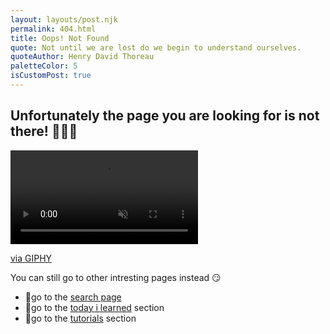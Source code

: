 ```yaml
---
layout: layouts/post.njk
permalink: 404.html
title: Oops! Not Found
quote: Not until we are lost do we begin to understand ourselves.
quoteAuthor: Henry David Thoreau
paletteColor: 5
isCustomPost: true
---
```


## Unfortunately the page you are looking for is not there! 🤷🏻‍♀️

<div class="s-giphy s-giphy--small-d">
  <video autoplay loop muted playsinline>
    <source src="https://i.giphy.com/media/BsQAVgY6ksvIY/giphy.mp4" type="video/mp4">
  </video>
  <p><a href="http://gph.is/2FnreKX">via GIPHY</a></p>
</div>

You can still go to other intresting pages instead 😏

- 📗go to the [search page](/search)
- 📕go to the [today i learned](/) section
- 📘go to the [tutorials](/tutorials) section
